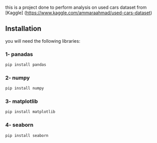 this is a project done to perform analysis on used cars dataset from [Kaggle] (https://www.kaggle.com/ammaraahmad/used-cars-dataset)
## Installation

you will need the following libraries:

### 1- panadas
```bash
pip install pandas
```
### 2- numpy
```bash
pip install numpy
```
### 3- matplotlib
```bash
pip install matplotlib 
```
### 4- seaborn
```bash
pip install seaborn
```